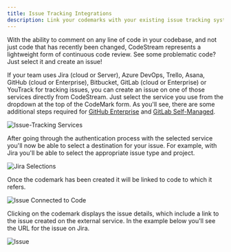 ```yaml
---
title: Issue Tracking Integrations
description: Link your codemarks with your existing issue tracking system
---
```


With the ability to comment on any line of code in your codebase, and not just
code that has recently been changed, CodeStream represents a lightweight form of
continuous code review. See some problematic code? Just select it and create an
issue!

If your team uses Jira (cloud or Server), Azure DevOps, Trello, Asana, GitHub
(cloud or Enterprise), Bitbucket, GitLab (cloud or Enterprise) or YouTrack for
tracking issues, you can create an issue on one of those services directly from
CodeStream. Just select the service you use from the dropdown at the top of the
CodeMark form. As you'll see, there are some additional steps required for
[GitHub
Enterprise](https://github.com/TeamCodeStream/CodeStream/wiki/Configuring-the-GitHub-Enterprise-Integration)
and [GitLab
Self-Managed](https://github.com/TeamCodeStream/CodeStream/wiki/Configuring-the-GitLab-Self-Managed-Integration).

![Issue-Tracking Services](https://raw.githubusercontent.com/TeamCodeStream/CodeStream/master/images/IssueTrackingIntegrations.png)

After going through the authentication process with the selected service you'll
now be able to select a  destination for your issue. For example, with Jira
you'll be able to select the appropriate issue type and project.

![Jira Selections](https://raw.githubusercontent.com/TeamCodeStream/CodeStream/master/images/NewIssue-JiraOptions.png)

Once the codemark has been created it will be linked to code to which it refers.

![Issue Connected to Code](https://raw.githubusercontent.com/TeamCodeStream/CodeStream/master/images/CodemarkInSpatial-Issue.png)

Clicking on the codemark displays the issue details, which include a link to the
issue created on the external service. In the example below you'll see the URL
for the issue on Jira.

![Issue](https://raw.githubusercontent.com/TeamCodeStream/CodeStream/master/images/CodemarkIssue5.png)



